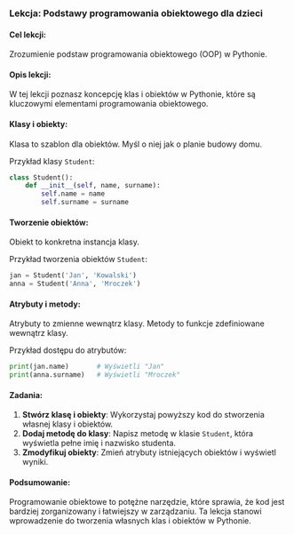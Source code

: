 ### Lekcja: Podstawy programowania obiektowego dla dzieci

#### Cel lekcji:
Zrozumienie podstaw programowania obiektowego (OOP) w Pythonie.

#### Opis lekcji:
W tej lekcji poznasz koncepcję klas i obiektów w Pythonie, które są kluczowymi elementami programowania obiektowego.

#### Klasy i obiekty:
Klasa to szablon dla obiektów. Myśl o niej jak o planie budowy domu.

Przykład klasy `Student`:

```python
class Student():
    def __init__(self, name, surname):
        self.name = name
        self.surname = surname
```

#### Tworzenie obiektów:
Obiekt to konkretna instancja klasy.

Przykład tworzenia obiektów `Student`:

```python
jan = Student('Jan', 'Kowalski')
anna = Student('Anna', 'Mroczek')
```

#### Atrybuty i metody:
Atrybuty to zmienne wewnątrz klasy. Metody to funkcje zdefiniowane wewnątrz klasy.

Przykład dostępu do atrybutów:

```python
print(jan.name)       # Wyświetli "Jan"
print(anna.surname)   # Wyświetli "Mroczek"
```

#### Zadania:
1. **Stwórz klasę i obiekty**: Wykorzystaj powyższy kod do stworzenia własnej klasy i obiektów.
2. **Dodaj metodę do klasy**: Napisz metodę w klasie `Student`, która wyświetla pełne imię i nazwisko studenta.
3. **Zmodyfikuj obiekty**: Zmień atrybuty istniejących obiektów i wyświetl wyniki.

#### Podsumowanie:
Programowanie obiektowe to potężne narzędzie, które sprawia, że kod jest bardziej zorganizowany i łatwiejszy w zarządzaniu. Ta lekcja stanowi wprowadzenie do tworzenia własnych klas i obiektów w Pythonie.
